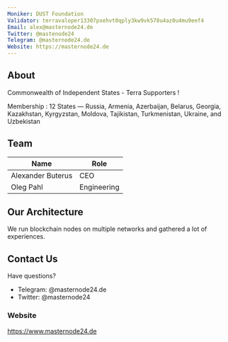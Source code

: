 ```yaml
---
Moniker: DUST Foundation
Validator: terravaloper13307pxehvt0qply3kw9vk578u4az0u4mu9eef4
Email: alex@masternode24.de
Twitter: @mastenode24
Telegram: @masternode24.de
Website: https://masternode24.de
---
```



## About 
Commonwealth of Independent States - Terra Supporters !

Membership :
12 States — Russia, Armenia, Azerbaijan, Belarus, Georgia, Kazakhstan, Kyrgyzstan, Moldova, Tajikistan, Turkmenistan, Ukraine, and Uzbekistan

## Team

| Name              | Role            |
| ----------------- | --------------- |
| Alexander Buterus | CEO             |
| Oleg Pahl         | Engineering     |

## Our Architecture
We run blockchain nodes on multiple networks and gathered a lot of experiences.<br>

## Contact Us

Have questions?

- Telegram: @masternode24.de
- Twitter: @masternode24 

### Website

https://www.masternode24.de
